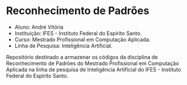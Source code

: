 # Reconhecimento de Padrões
* Aluno: André Vitória
* Instituição: IFES - Instituto Federal do Espírito Santo.
* Curso: Mestrado Profissional em Computação Aplicada.
* Linha de Pesquisa: Inteligência Artificial.

Repositório destinado a armazenar os códigos da disciplina de Reconhecimento de Padrões do Mestrado Profissional  em Computação Aplicada na linha de pesquisa de Inteligência Artificial do IFES - Instituto Federal do Espírito Santo.
